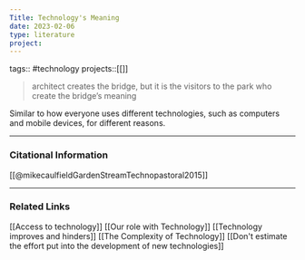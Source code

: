 ```yaml
---
Title: Technology's Meaning
date: 2023-02-06
type: literature
project:
---
```

tags:: #technology 
projects::[[]]


> architect creates the bridge, but it is the visitors to the park who create the bridge’s meaning

Similar to how everyone uses different technologies, such as computers and mobile devices, for different reasons.

---
### Citational Information

[[@mikecaulfieldGardenStreamTechnopastoral2015]]

---

### Related Links

[[Access to technology]]
[[Our role with Technology]]
[[Technology improves and hinders]]
[[The Complexity of Technology]]
[[Don't estimate the effort put into the development of new technologies]]